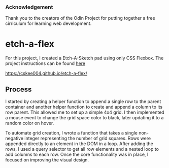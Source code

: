 ### Acknowledgement

Thank you to the creators of the Odin Project for putting together a free cirriculum for learning web development.

# etch-a-flex

For this project, I created a Etch-A-Sketch pad using only CSS Flexbox. 
The project instructions can be found [here](https://www.theodinproject.com/lessons/foundations-etch-a-sketch)

https://cskee004.github.io/etch-a-flex/

## Process
I started by creating a helper function to append a single row to the parent container and another helper function to create and append a column to its row parent. This allowed me to set up a simple 4x4 grid. I then implemented a mouse event to change the grid space color to black, later updating it to a random color on hover.

To automate grid creation, I wrote a function that takes a single non-negative integer representing the number of grid squares. Rows were appended directly to an element in the DOM in a loop. After adding the rows, I used a query selector to get all row elements and a nested loop to add columns to each row. Once the core functionality was in place, I focused on improving the visual design.
